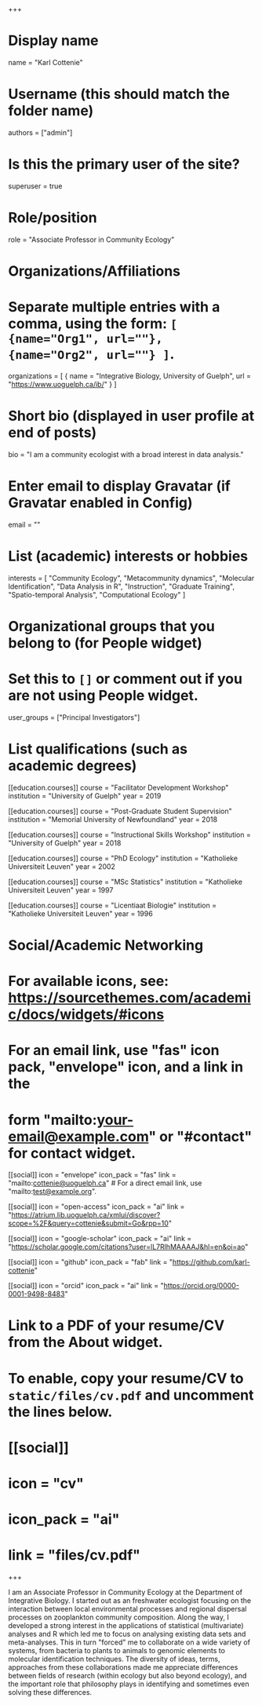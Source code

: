 +++
# Display name
name = "Karl Cottenie"

# Username (this should match the folder name)
authors = ["admin"]

# Is this the primary user of the site?
superuser = true

# Role/position
role = "Associate Professor in Community Ecology"

# Organizations/Affiliations
#   Separate multiple entries with a comma, using the form: `[ {name="Org1", url=""}, {name="Org2", url=""} ]`.
organizations = [ { name = "Integrative Biology, University of Guelph", url = "https://www.uoguelph.ca/ib/" } ]

# Short bio (displayed in user profile at end of posts)
bio = "I am a community ecologist with a broad interest in data analysis."

# Enter email to display Gravatar (if Gravatar enabled in Config)
email = ""

# List (academic) interests or hobbies
interests = [
  "Community Ecology",
  "Metacommunity dynamics",
  "Molecular Identification",
  "Data Analysis in R",
  "Instruction",
  "Graduate Training",
  "Spatio-temporal Analysis",
  "Computational Ecology"
]

# Organizational groups that you belong to (for People widget)
#   Set this to `[]` or comment out if you are not using People widget.
user_groups = ["Principal Investigators"]

# List qualifications (such as academic degrees)
 [[education.courses]]
   course = "Facilitator Development Workshop"
   institution = "University of Guelph"
   year = 2019

 [[education.courses]]
   course = "Post-Graduate Student Supervision"
   institution = "Memorial University of Newfoundland"
   year = 2018
 
 [[education.courses]]
   course = "Instructional Skills Workshop"
   institution = "University of Guelph"
   year = 2018
   
 [[education.courses]]
   course = "PhD Ecology"
   institution = "Katholieke Universiteit Leuven"
   year = 2002

 [[education.courses]]
   course = "MSc Statistics"
   institution = "Katholieke Universiteit Leuven"
   year = 1997

 [[education.courses]]
   course = "Licentiaat Biologie"
   institution = "Katholieke Universiteit Leuven"
   year = 1996  
   
# Social/Academic Networking
# For available icons, see: https://sourcethemes.com/academic/docs/widgets/#icons
#   For an email link, use "fas" icon pack, "envelope" icon, and a link in the
#   form "mailto:your-email@example.com" or "#contact" for contact widget.

[[social]]
  icon = "envelope"
  icon_pack = "fas"
  link = "mailto:cottenie@uoguelph.ca"  # For a direct email link, use "mailto:test@example.org".

 [[social]]
   icon = "open-access"
   icon_pack = "ai"
   link = "https://atrium.lib.uoguelph.ca/xmlui/discover?scope=%2F&query=cottenie&submit=Go&rpp=10"

[[social]]
  icon = "google-scholar"
  icon_pack = "ai"
  link = "https://scholar.google.com/citations?user=lL7RlhMAAAAJ&hl=en&oi=ao"

[[social]]
  icon = "github"
  icon_pack = "fab"
  link = "https://github.com/karl-cottenie"
  
[[social]]
  icon = "orcid"
  icon_pack = "ai"
  link = "https://orcid.org/0000-0001-9498-8483"  

# Link to a PDF of your resume/CV from the About widget.
# To enable, copy your resume/CV to `static/files/cv.pdf` and uncomment the lines below.
# [[social]]
#   icon = "cv"
#   icon_pack = "ai"
#   link = "files/cv.pdf"

+++

I am an Associate Professor in Community Ecology at the Department of Integrative Biology. I started out as an freshwater ecologist focusing on the interaction between local environmental processes and regional dispersal processes on zooplankton community composition. Along the way, I developed a strong interest in the applications of statistical (multivariate) analyses and R which led me to focus on analysing existing data sets and meta-analyses. This in turn "forced" me to collaborate on a wide variety of systems, from bacteria to plants to animals to genomic elements to molecular identification techniques. The diversity of ideas, terms, approaches from these collaborations made me appreciate differences between fields of research (within ecology but also beyond ecology), and the important role that philosophy plays in identifying and sometimes even solving these differences. 
